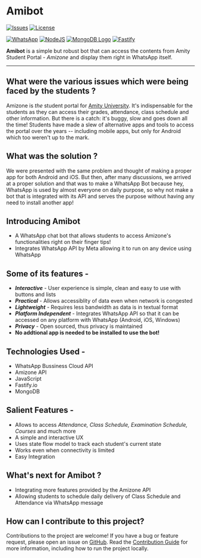 # Amibot

<!-- No tests :( ) -->
<!-- ![Tests](https://img.shields.io/github/workflow/status/ditsuke/go-amizone/tests?label=tests&logo=github) -->
[![Issues](https://img.shields.io/github/issues/asetalias/amibot?logo=github)][issues]
[![License](https://img.shields.io/github/license/asetalias/amibot)](./LICENSE)

[![WhatsApp](https://img.shields.io/badge/-Bot-25D366?logo=Whatsapp&logoColor=fff)][whatsapp]
[![NodeJS](https://img.shields.io/badge/-JS-F7DF1E?logo=nodejs&logoColor=fff)][nodejs]
[![MongoDB Logo](https://img.shields.io/badge/-MongoDB-47A248?logo=MongoDB&logoColor=fff)][mongodb]
[![Fastify](https://img.shields.io/badge/-Fastify.io-000000?logo=Fastify&logoColor=fff)][fastify]

**Amibot** is a simple but robust bot that can access the contents from Amity Student Portal - *Amizone* and display them right in WhatsApp itself.

---

## What were the various issues which were being faced by the students ?

Amizone is *the* student portal for [Amity University](https://www.amity.edu/). It's indispensable for the students as they can
access their grades, attendance, class schedule and other information. But there is a catch: it's buggy, slow and goes down all the
time! Students have made a slew of alternative apps and tools to access the portal over the years -- including mobile
apps, but only for Android which too weren't up to the mark.

## What was the solution ?

We were presented with the same problem and thought of making a proper app for both Android and iOS. But then, after many discussions, we arrived at a proper solution and that was to make a WhatsApp Bot because hey, WhatsApp is used by almost everyone on daily purpose, so why not make a bot that is integrated with its API and serves the purpose without having any need to install another app!

## Introducing Amibot

- A WhatsApp chat bot that allows students to access Amizone's functionalities right on their finger tips!
- Integrates WhatsApp API by Meta allowing it to run on any device using WhatsApp

## Some of its features -

- ***Interactive*** - User experience is simple, clean and easy to use with buttons and lists
- ***Practical*** - Allows accessiblity of data even when network is congested
- ***Lightweight*** - Requires less bandwidth as data is in textual format
- ***Platform Independent*** - Integrates WhatsApp API so that it can be accessed on any platform with WhatsApp (Android, iOS, Windows)
- ***Privacy*** - Open sourced, thus privacy is maintained
- **No addtional app is needed to be installed to use the bot!**

## Technologies Used -

- WhatsApp Bussiness Cloud API
- Amizone API
- JavaScript
- Fastify.io
- MongoDB

## Salient Features -

- Allows to access *Attendance, Class Schedule, Examination Schedule, Courses* and much more
- A simple and interactive UX
- Uses state flow model to track each student's current state
- Works even when connectivity is limited
- Easy Integration

## What's next for Amibot ?

- Integrating more features provided by the Amizone API
- Allowing students to schedule daily delivery of Class Schedule and Attendance via WhatsApp message

## How can I contribute to this project?

Contributions to the project are welcome! If you have a bug or feature request, please open an issue on
[GitHub][github]. Read the [Contribution Guide](./CONTRIBUTING.md) for more information, including
how to run the project locally.

[github]: https://github.com/asetalias/amibot
[issues]: https://github.com/asetalias/amibot/issues
[whatsapp]: https://wa.me/message/5HLK23GHMA7KH1
[fastify]: https://www.fastify.io/
[mongodb]: https://www.mongodb.com/
[nodejs]: https://nodejs.org/en/
